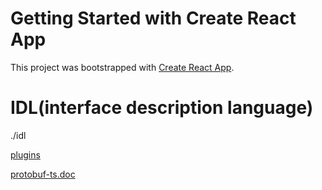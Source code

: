 # Getting Started with Create React App

This project was bootstrapped with [Create React App](https://github.com/facebook/create-react-app).

# IDL(interface description language)

./idl

[plugins](https://buf.build/timostamm/plugins)

[protobuf-ts.doc](https://github.com/timostamm/protobuf-ts/blob/master/MANUAL.md)
